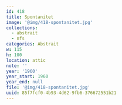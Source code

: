 ```yaml
---
id: 418
title: Spontanitet
image: '@img/418-spontanitet.jpg'
collections:
  - abstrait
  - nfs
categories: Abstrait
w: 115
h: 100
location: attic
note: ''
year: '1960'
year_start: 1960
year_end: null
file: '@img/418-spontanitet.jpg'
uuid: 85f7fcf0-4b93-4d62-9fb6-376672551b21
---
```


